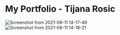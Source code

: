 # My Portfolio - Tijana Rosic

![Screenshot from 2021-08-11 14-17-49](https://user-images.githubusercontent.com/48245352/129027899-38cb9e6e-8918-4cde-80fb-45d11552431f.png)
![Screenshot from 2021-08-11 14-18-21](https://user-images.githubusercontent.com/48245352/129027981-588a7eb8-4ab1-459d-b178-1f67e6916f4f.png)


